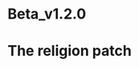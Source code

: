 # Beta_v1.2.0

# The religion patch

<!-- Tradtions
- Aeluran ettiquette
    - increase county religion and culture conversion

Aeluran Advisor
- Tasks

Send daughter/daughter is taken to the school event

holy sites mechanics

elf among the culture people

aeluran role management
    - replace matriarch/matrons/etc -->
<!-- 
    Uhm, is there any plan to include a Spark syncretism trait for the religion? I've spoken up before but that was in the steam comments. I jsut feel like some faiths like Vidalism could get along well... -->

<!-- My only request in that regard is that you make socotra an exploration and potential holy site please 🙏 -->